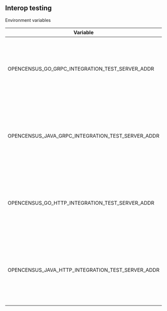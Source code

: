 ## Interop testing

Environment variables

Variable|Default|Details
---|---|---
OPENCENSUS_GO_GRPC_INTEGRATION_TEST_SERVER_ADDR|:9800|The address on which gRPC clients will find the Go gRPC server
OPENCENSUS_JAVA_GRPC_INTEGRATION_TEST_SERVER_ADDR|:9801|The address on which gRPC clients will find the Java gRPC server
OPENCENSUS_GO_HTTP_INTEGRATION_TEST_SERVER_ADDR|:9900|The address on which HTTP clients will find the Go HTTP server
OPENCENSUS_JAVA_HTTP_INTEGRATION_TEST_SERVER_ADDR|:9901|The address on which HTTP clients will find the Java HTTP server
